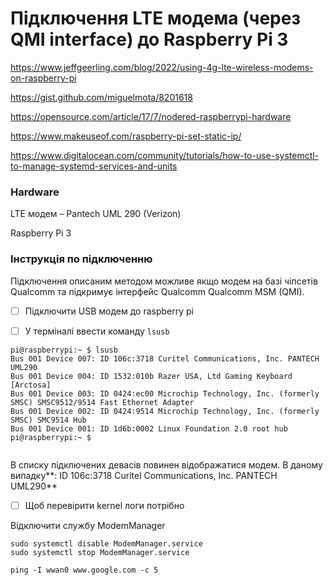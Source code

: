 # Підключення LTE модема (через  QMI interface) до Raspberry Pi 3 

https://www.jeffgeerling.com/blog/2022/using-4g-lte-wireless-modems-on-raspberry-pi

https://gist.github.com/miguelmota/8201618

https://opensource.com/article/17/7/nodered-raspberrypi-hardware

https://www.makeuseof.com/raspberry-pi-set-static-ip/

https://www.digitalocean.com/community/tutorials/how-to-use-systemctl-to-manage-systemd-services-and-units

### Hardware

LTE модем – Pantech UML 290 (Verizon)

Raspberry Pi 3

### Інструкція по підключенню

Підключення описаним методом можливе якщо модем на базі чіпсетів Qualcomm та підкримує інтерфейс Qualcomm Qualcomm MSM (QMI).

- [ ] Підключити USB модем до raspberry pi 

- [ ] У терміналі ввести команду `lsusb`

```
pi@raspberrypi:~ $ lsusb
Bus 001 Device 007: ID 106c:3718 Curitel Communications, Inc. PANTECH UML290
Bus 001 Device 004: ID 1532:010b Razer USA, Ltd Gaming Keyboard [Arctosa]
Bus 001 Device 003: ID 0424:ec00 Microchip Technology, Inc. (formerly SMSC) SMSC9512/9514 Fast Ethernet Adapter
Bus 001 Device 002: ID 0424:9514 Microchip Technology, Inc. (formerly SMSC) SMC9514 Hub
Bus 001 Device 001: ID 1d6b:0002 Linux Foundation 2.0 root hub
pi@raspberrypi:~ $ 


```

В списку підключених девасів повинен відображатися модем. В даному випадку**: ID 106c:3718 Curitel Communications, Inc. PANTECH UML290**

- [ ] Щоб перевірити kernel логи потрібно 

Відключити службу ModemManager

```
sudo systemctl disable ModemManager.service
sudo systemctl stop ModemManager.service
```

```
ping -I wwan0 www.google.com -c 5
```